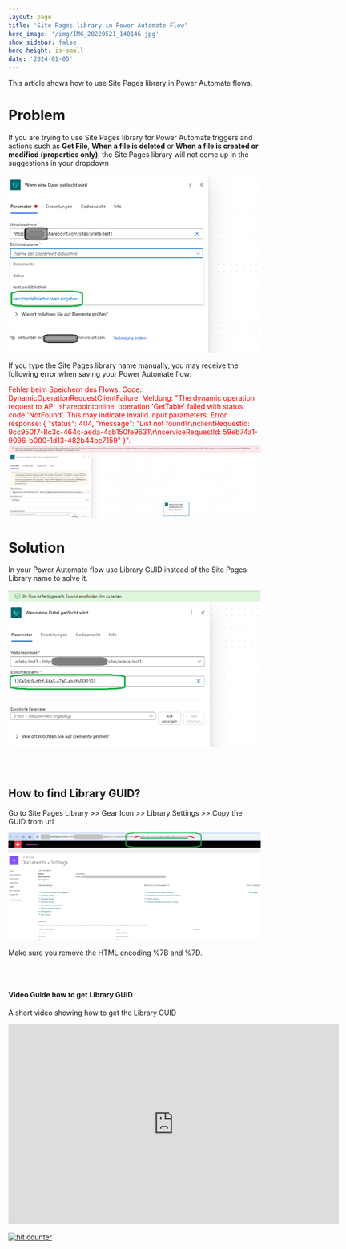 ```yaml
---
layout: page
title: 'Site Pages library in Power Automate Flow'
hero_image: '/img/IMG_20220521_140146.jpg'
show_sidebar: false
hero_height: is-small
date: '2024-01-05'
---
```


This article shows how to use Site Pages library in Power Automate flows.

<h1> Problem </h1>

If you are trying to use Site Pages library for Power Automate triggers and actions such as **Get File**, **When a file is deleted** or **When a file is created or modified (properties only)**, the Site Pages library will not come up in the suggestions in your dropdown

<img src="/articles/img/PASitePages.png" width="600" alt="power automate screenshot" >


If you type the Site Pages library name manually, you may receive the following error when saving your Power Automate flow:

<span style="color:red">
Fehler beim Speichern des Flows. Code: DynamicOperationRequestClientFailure, Meldung: "The dynamic operation request to API 'sharepointonline' operation 'GetTable' failed with status code 'NotFound'. This may indicate invalid input parameters. Error response: { "status": 404, "message": "List not found\r\nclientRequestId: 9cc950f7-8c3c-464c-aeda-4ab150fe9631\r\nserviceRequestId: 59eb74a1-9096-b000-1d13-482b44bc7159" }".

</span>

<img src="/articles/img/PASitePages2.png" width="600" alt="power automate screenshot" >


<h1> Solution </h1>

In your Power Automate flow use Library GUID instead of the Site Pages Library name to solve it.

<img src="/articles/img/PASitePages3.png" width="600" alt="power automate screenshot" >


<br/><br/>

## How to find Library GUID?

Go to Site Pages Library >> Gear Icon >> Library Settings  >> Copy the GUID from url


<img src="/articles/img/PASitePages4.png" width="600" alt="library GUID" >


Make sure you remove the HTML encoding %7B and %7D.


<br/><br/>

#### Video Guide how to get Library GUID

A short video showing how to get the Library GUID 

<iframe width="660" height="400" src="https://www.youtube.com/embed/rb2-SkWlN44" frameborder="0" allowfullscreen></iframe>






<!-- Default Statcounter code for PP Site Pages
https://powershellscripts.github.io/articles/en/PowerPlatform/sitepages/
-->
<script type="text/javascript">
var sc_project=13075445; 
var sc_invisible=1; 
var sc_security="25adc6d8"; 
var sc_client_storage="disabled"; 
</script>
<script type="text/javascript"
src="https://www.statcounter.com/counter/counter.js"
async></script>
<noscript><div class="statcounter"><a title="hit counter"
href="https://statcounter.com/" target="_blank"><img
class="statcounter"
src="https://c.statcounter.com/13075445/0/25adc6d8/1/"
alt="hit counter"
referrerPolicy="no-referrer-when-downgrade"></a></div></noscript>
<!-- End of Statcounter Code -->